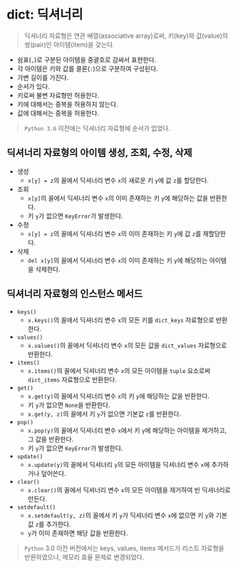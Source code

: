 # dict: 딕셔너리

> 딕셔너리 자료형은 연관 배열(associative array)로써, 키(key)와 값(value)의 쌍(pair)인 아이템(item)을 갖는다.

- 쉼표(`,`)로 구분된 아이템을 중괄호로 감싸서 표현한다.
- 각 아이템은 키와 값를 콜론(`:`)으로 구분하여 구성된다.
- 가변 길이를 가진다.
- 순서가 있다.
- 키로써 불변 자료형만 허용한다.
- 키에 대해서는 중복을 허용하지 않는다.
- 값에 대해서는 중복을 허용한다.

> `Python 3.6` 이전에는 딕셔너리 자료형에 순서가 없었다.

## 딕셔너리 자료형의 아이템 생성, 조회, 수정, 삭제

- 생성
  - `x[y] = z`의 꼴에서 딕셔너리 변수 `x`의 새로운 키 `y`에 값 `z`를 할당한다.
- 조회
  - `x[y]`의 꼴에서 딕셔너리 변수 `x`의 이미 존재하는 키 `y`에 해당하는 값을 반환한다.
  - 키 `y`가 없으면 `KeyError`가 발생한다.
- 수정
  - `x[y] = z`의 꼴에서 딕셔너리 변수 `x`의 이미 존재하는 키 `y`에 값 `z`를 재할당한다.
- 삭제
  - `del x[y]`의 꼴에서 딕셔너리 변수 `x`의 이미 존재하는 키 `y`에 해당하는 아이템을 삭제한다.

## 딕셔너리 자료형의 인스턴스 메서드

- `keys()`
  - `x.keys()`의 꼴에서 딕셔너리 변수 `x`의 모든 키를 `dict_keys` 자료형으로 반환한다.
- `values()`
  - `x.values()`의 꼴에서 딕셔너리 변수 `x`의 모든 값을 `dict_values` 자료형으로 반환한다.
- `items()`
  - `x.items()`의 꼴에서 딕셔너리 변수 `x`의 모든 아이템을 `tuple` 요소로써 `dict_items` 자료형으로  반환한다.
- `get()`
  - `x.get(y)`의 꼴에서 딕셔너리 변수 `x`의 키 `y`에 해당하는 값을 반환한다.
  - 키 `y`가 없으면 `None`을 반환한다.
  - `x.get(y, z)`의 꼴에서 키 `y`가 없으면 기본값 `z`를 반환한다.
- `pop()`
  - `x.pop(y)`의 꼴에서 딕셔너리 변수 `x`에서 키 `y`에 해당하는 아이템을 제거하고, 그 값을 반환한다.
  - 키 `y`가 없으면 `KeyError`가 발생한다.
- `update()`
  - `x.update(y)`의 꼴에서 딕셔너리 `y`의 모든 아이템을 딕셔너리 변수 `x`에 추가하거나 덮어쓴다.
- `clear()`
  - `x.clear()`의 꼴에서 딕셔너리 변수 `x`의 모든 아이템을 제거하여 빈 딕셔너리로 만든다.
- `setdefault()`
  - `x.setdefault(y, z)`의 꼴에서 키 `y`가 딕셔너리 변수 `x`에 없으면 키 `y`와 기본값 `z`를 추가한다.
  - `y`가 이미 존재하면 해당 값을 반환한다.

> `Python` 3.0 이전 버전에서는 keys, values, items 메서드가 리스트 자료형을 반환하였으나, 메모리 효율 문제로 변경되었다.
